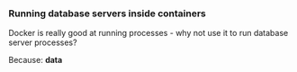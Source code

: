 ### Running database servers inside containers

Docker is really good at running processes - why not use it to run database server processes?

Because: **data**